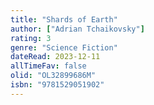 ```yaml
---
title: "Shards of Earth"
author: ["Adrian Tchaikovsky"]
rating: 3
genre: "Science Fiction"
dateRead: 2023-12-11
allTimeFav: false
olid: "OL32899686M"
isbn: "9781529051902"
---
```

